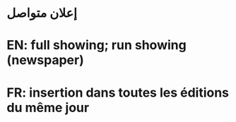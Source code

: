# إعلان متواصل

# EN: full showing; run showing (newspaper)

# FR: insertion dans toutes les éditions du même jour
